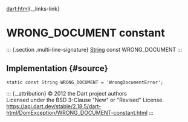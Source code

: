 [dart:html](../../dart-html/dart-html-library){._links-link}

WRONG\_DOCUMENT constant
========================

::: {.section .multi-line-signature}
[String](../../dart-core/string-class) const WRONG\_DOCUMENT
:::

Implementation {#source}
--------------

``` {.language-dart data-language="dart"}
static const String WRONG_DOCUMENT = 'WrongDocumentError';
```

::: {._attribution}
© 2012 the Dart project authors\
Licensed under the BSD 3-Clause \"New\" or \"Revised\" License.\
<https://api.dart.dev/stable/2.18.5/dart-html/DomException/WRONG_DOCUMENT-constant.html>
:::
